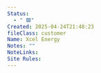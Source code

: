 ```yaml
---
Status:
  - " 🟩"
Created: 2025-04-24T21:48:23
fileClass: customer
Name: Xcel Energy
Notes: ""
NoteLinks: 
Site Rules:
---
```


